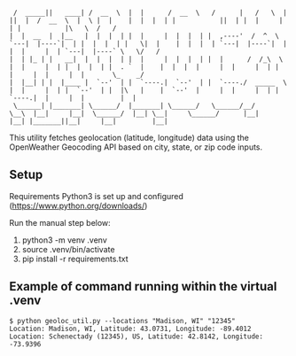 ```  _______  _______   ______    __        ______     ______     ___   .___________. __    ______   .__   __.     __    __  .___________. __   __       __  .___________.____    ____ 
 /  _____||   ____| /  __  \  |  |      /  __  \   /      |   /   \  |           ||  |  /  __  \  |  \ |  |    |  |  |  | |           ||  | |  |     |  | |           |\   \  /   / 
|  |  __  |  |__   |  |  |  | |  |     |  |  |  | |  ,----'  /  ^  \ `---|  |----`|  | |  |  |  | |   \|  |    |  |  |  | `---|  |----`|  | |  |     |  | `---|  |----` \   \/   /  
|  | |_ | |   __|  |  |  |  | |  |     |  |  |  | |  |      /  /_\  \    |  |     |  | |  |  |  | |  . `  |    |  |  |  |     |  |     |  | |  |     |  |     |  |       \_    _/   
|  |__| | |  |____ |  `--'  | |  `----.|  `--'  | |  `----./  _____  \   |  |     |  | |  `--'  | |  |\   |    |  `--'  |     |  |     |  | |  `----.|  |     |  |         |  |     
 \______| |_______| \______/  |_______| \______/   \______/__/     \__\  |__|     |__|  \______/  |__| \__|     \______/      |__|     |__| |_______||__|     |__|         |__|     
   ```                                                                                                                                                                                 

This utility fetches geolocation (latitude, longitude) data using the OpenWeather Geocoding API based on 
city, state, or zip code inputs.

## Setup
Requirements 
Python3 is set up and configured
(https://www.python.org/downloads/)

Run the manual step below:
1. python3 -m venv .venv
2. source .venv/bin/activate
3. pip install -r requirements.txt 


## Example of command running within the virtual .venv
```
$ python geoloc_util.py --locations "Madison, WI" "12345"
Location: Madison, WI, Latitude: 43.0731, Longitude: -89.4012
Location: Schenectady (12345), US, Latitude: 42.8142, Longitude: -73.9396
```
